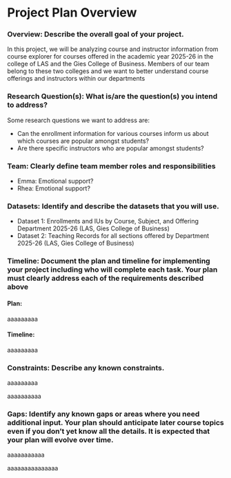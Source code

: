 <h1> Project Plan Overview </h1>
<h3> Overview: Describe the overall goal of your project. </h3>
<p> In this project, we will be analyzing course and instructor information from course explorer for courses offered in the academic year 2025-26 in the college of LAS and the Gies College of Business. Members of our team belong to these two colleges and we want to better understand course offerings and instructors within our departments <p>
<h3> Research Question(s): What is/are the question(s) you intend to address? </h3>
<p> Some research questions we want to address are: <p>
<ul> 
  <li> Can the enrollment information for various courses inform us about which courses are popular amongst students? </li>
  <li> Are there specific instructors who are popular amongst students?</li>

</ul>

<h3> Team: Clearly define team member roles and responsibilities </h3>
<ul>
  <li> Emma: Emotional support? </li>
  <li> Rhea: Emotional support? </li>
</ul>

<h3> Datasets: Identify and describe the datasets that you will use.  </h3>

<ul>
  <li> Dataset 1: Enrollments and IUs by Course, Subject, and Offering Department 2025-26 (LAS, Gies College of Business)</li>
  <li> Dataset 2: Teaching Records for all sections offered by Department 2025-26 (LAS, Gies College of Business) </li>
</ul>

<h3> Timeline: Document the plan and timeline for implementing your project including who will complete each task. 
Your plan must clearly address each of the requirements described above </h3>
<h4> Plan: </h4>
<p> aaaaaaaaa </p>

<h4> Timeline: </h4>
<p> aaaaaaaaa </p>

<h3> Constraints: Describe any known constraints.</h3>
<p> aaaaaaaaa </p>
<p> aaaaaaaaaa </p>

<h3> Gaps: Identify any known gaps or areas where you need additional input.
Your plan should anticipate later course topics even if you don’t yet know all the details. It is expected that your plan will evolve over time. </h3>

<p> aaaaaaaaaaa </p>
<p> aaaaaaaaaaaaaaa </p>

